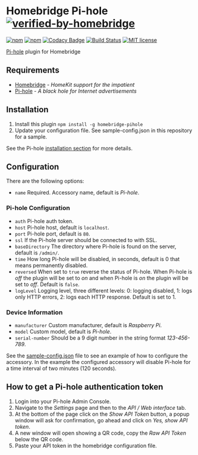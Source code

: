 # Homebridge Pi-hole [![verified-by-homebridge](https://badgen.net/badge/homebridge/verified/purple)](https://github.com/homebridge/homebridge/wiki/Verified-Plugins)

[![npm](https://img.shields.io/npm/v/homebridge-pihole.svg)](https://www.npmjs.com/package/homebridge-pihole)
[![npm](https://img.shields.io/npm/dt/homebridge-pihole.svg)](https://www.npmjs.com/package/homebridge-pihole)
[![Codacy Badge](https://api.codacy.com/project/badge/Grade/8bf5a87dc8a84df6a15deb699d43ee2b)](https://www.codacy.com/manual/arendruni/homebridge-pihole)
[![Build Status](https://github.com/arendruni/homebridge-pihole/workflows/Main/badge.svg?branch=master)](https://github.com/arendruni/homebridge-pihole/actions?query=workflow%3AMain)
[![MIT license](https://img.shields.io/badge/license-MIT-blue.svg)](LICENSE)

[Pi-hole](https://github.com/pi-hole/pi-hole) plugin for Homebridge

## Requirements

- [Homebridge](https://github.com/nfarina/homebridge) - _HomeKit support for the impatient_
- [Pi-hole](https://github.com/pi-hole/pi-hole) - _A black hole for Internet advertisements_

## Installation

1. Install this plugin `npm install -g homebridge-pihole`
2. Update your configuration file. See sample-config.json in this repository for a sample.

See the Pi-hole [installation section](https://github.com/pi-hole/pi-hole#one-step-automated-install) for more details.

## Configuration

There are the following options:

- `name` Required. Accessory name, default is _Pi-hole_.

### Pi-hole Configuration

- `auth` Pi-hole auth token.
- `host` Pi-hole host, default is `localhost`.
- `port` Pi-hole port, default is `80`.
- `ssl` If the Pi-hole server should be connected to with SSL.
- `baseDirectory` The directory where Pi-hole is found on the server, default is `/admin/`.
- `time` How long Pi-hole will be disabled, in seconds, default is 0 that means permanently disabled.
- `reversed` When set to `true` reverse the status of Pi-hole. When Pi-hole is _off_ the plugin will be set to _on_ and when Pi-hole is _on_ the plugin will be set to _off_. Default is `false`.
- `logLevel` Logging level, three different levels: 0: logging disabled, 1: logs only HTTP errors, 2: logs each HTTP response. Default is set to 1.

### Device Information

- `manufacturer` Custom manufacturer, default is _Raspberry Pi_.
- `model` Custom model, default is _Pi-hole_.
- `serial-number` Should be a 9 digit number in the string format _123-456-789_.

See the [sample-config.json](sample-config.json) file to see an example of how to configure the accessory. In the example the configured accessory will disable Pi-hole for a time interval of two minutes (120 seconds).

## How to get a Pi-hole authentication token

1. Login into your Pi-hole Admin Console.
2. Navigate to the _Settings_ page and then to the _API / Web interface_ tab.
3. At the bottom of the page click on the _Show API Token_ button, a popup window will ask for confirmation, go ahead and click on _Yes, show API token_.
4. A new window will open showing a QR code, copy the _Raw API Token_ below the QR code.
5. Paste your API token in the homebridge configuration file.
